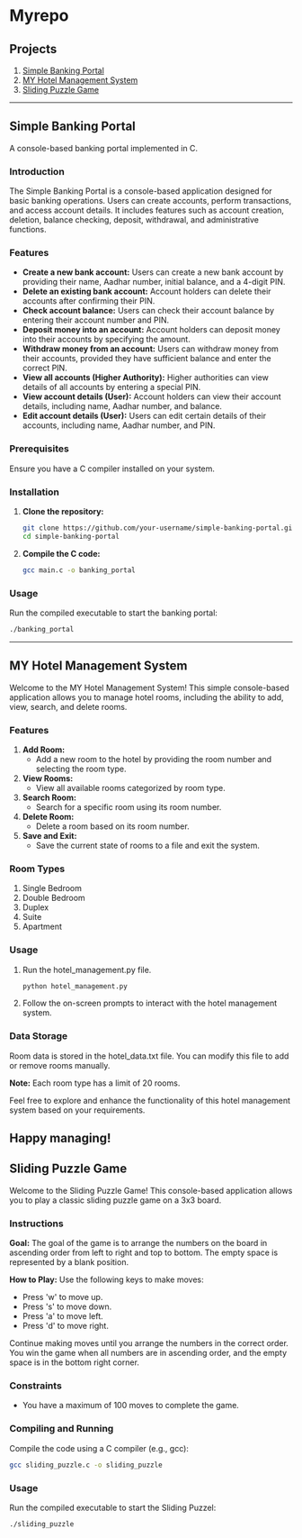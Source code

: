 # Myrepo

## Projects

1. [Simple Banking Portal](#simple-banking-portal)
2. [MY Hotel Management System](#my-hotel-management-system)
3. [Sliding Puzzle Game](#sliding-puzzle-game)

---

## Simple Banking Portal

A console-based banking portal implemented in C.

### Introduction

The Simple Banking Portal is a console-based application designed for basic banking operations. Users can create accounts, perform transactions, and access account details. It includes features such as account creation, deletion, balance checking, deposit, withdrawal, and administrative functions.

### Features

- **Create a new bank account:** Users can create a new bank account by providing their name, Aadhar number, initial balance, and a 4-digit PIN.
- **Delete an existing bank account:** Account holders can delete their accounts after confirming their PIN.
- **Check account balance:** Users can check their account balance by entering their account number and PIN.
- **Deposit money into an account:** Account holders can deposit money into their accounts by specifying the amount.
- **Withdraw money from an account:** Users can withdraw money from their accounts, provided they have sufficient balance and enter the correct PIN.
- **View all accounts (Higher Authority):** Higher authorities can view details of all accounts by entering a special PIN.
- **View account details (User):** Account holders can view their account details, including name, Aadhar number, and balance.
- **Edit account details (User):** Users can edit certain details of their accounts, including name, Aadhar number, and PIN.

### Prerequisites

Ensure you have a C compiler installed on your system.

### Installation

1. **Clone the repository:**

    ```bash
    git clone https://github.com/your-username/simple-banking-portal.git
    cd simple-banking-portal
    ```

2. **Compile the C code:**

    ```bash
    gcc main.c -o banking_portal
    ```

### Usage

Run the compiled executable to start the banking portal:

```bash
./banking_portal
```
---
## MY Hotel Management System

Welcome to the MY Hotel Management System! This simple console-based application allows you to manage hotel rooms, including the ability to add, view, search, and delete rooms.

### Features

1. **Add Room:**
   - Add a new room to the hotel by providing the room number and selecting the room type.
2. **View Rooms:**
   - View all available rooms categorized by room type.
3. **Search Room:**
   - Search for a specific room using its room number.
4. **Delete Room:**
   - Delete a room based on its room number.
5. **Save and Exit:**
   - Save the current state of rooms to a file and exit the system.

### Room Types

1. Single Bedroom
2. Double Bedroom
3. Duplex
4. Suite
5. Apartment

### Usage

1. Run the hotel_management.py file.

    ```bash
    python hotel_management.py
    ```

2. Follow the on-screen prompts to interact with the hotel management system.

### Data Storage

Room data is stored in the hotel_data.txt file. You can modify this file to add or remove rooms manually.

**Note:** Each room type has a limit of 20 rooms.

Feel free to explore and enhance the functionality of this hotel management system based on your requirements.

Happy managing!
---
## Sliding Puzzle Game

Welcome to the Sliding Puzzle Game! This console-based application allows you to play a classic sliding puzzle game on a 3x3 board.

### Instructions

**Goal:**
The goal of the game is to arrange the numbers on the board in ascending order from left to right and top to bottom. The empty space is represented by a blank position.

**How to Play:**
Use the following keys to make moves:

- Press 'w' to move up.
- Press 's' to move down.
- Press 'a' to move left.
- Press 'd' to move right.

Continue making moves until you arrange the numbers in the correct order. You win the game when all numbers are in ascending order, and the empty space is in the bottom right corner.

### Constraints

- You have a maximum of 100 moves to complete the game.

### Compiling and Running

Compile the code using a C compiler (e.g., gcc):

```bash
gcc sliding_puzzle.c -o sliding_puzzle
```
### Usage

Run the compiled executable to start the Sliding Puzzel:

```bash
./sliding_puzzle
```
